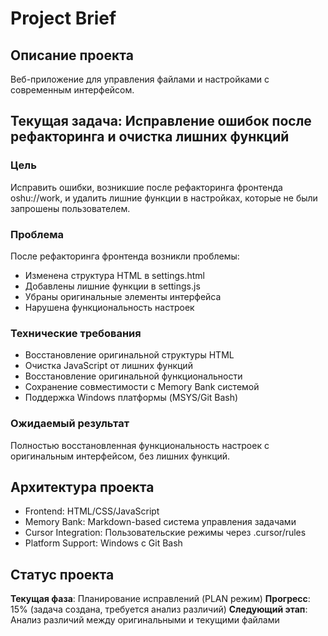 # Project Brief

## Описание проекта
Веб-приложение для управления файлами и настройками с современным интерфейсом.

## Текущая задача: Исправление ошибок после рефакторинга и очистка лишних функций

### Цель
Исправить ошибки, возникшие после рефакторинга фронтенда oshu://work, и удалить лишние функции в настройках, которые не были запрошены пользователем.

### Проблема
После рефакторинга фронтенда возникли проблемы:
- Изменена структура HTML в settings.html
- Добавлены лишние функции в settings.js
- Убраны оригинальные элементы интерфейса
- Нарушена функциональность настроек

### Технические требования
- Восстановление оригинальной структуры HTML
- Очистка JavaScript от лишних функций
- Восстановление оригинальной функциональности
- Сохранение совместимости с Memory Bank системой
- Поддержка Windows платформы (MSYS/Git Bash)

### Ожидаемый результат
Полностью восстановленная функциональность настроек с оригинальным интерфейсом, без лишних функций.

## Архитектура проекта
- Frontend: HTML/CSS/JavaScript
- Memory Bank: Markdown-based система управления задачами
- Cursor Integration: Пользовательские режимы через .cursor/rules
- Platform Support: Windows с Git Bash

## Статус проекта
**Текущая фаза**: Планирование исправлений (PLAN режим)
**Прогресс**: 15% (задача создана, требуется анализ различий)
**Следующий этап**: Анализ различий между оригинальными и текущими файлами
